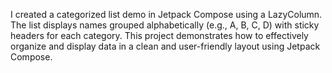 I created a categorized list demo in Jetpack Compose using a LazyColumn. The list displays names grouped alphabetically (e.g., A, B, C, D) with sticky headers for each category. This project demonstrates how to effectively organize and display data in a clean and user-friendly layout using Jetpack Compose.
